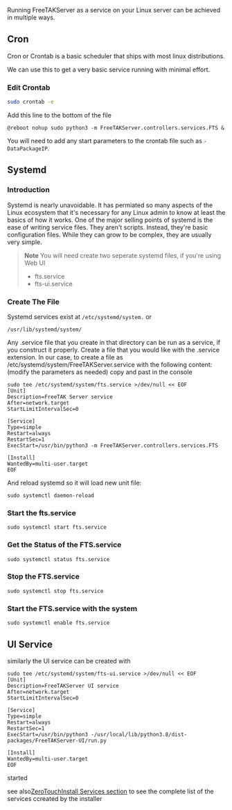 Running FreeTAKServer as a service on your Linux server can be achieved in multiple ways.

## Cron
Cron or Crontab is a basic scheduler that ships with most linux distributions.

We can use this to get a very basic service running with minimal effort.

### Edit Crontab
```bash
sudo crontab -e
```

Add this line to the bottom of the file

```
@reboot nohup sudo python3 -m FreeTAKServer.controllers.services.FTS &
```

You will need to add any start parameters to the crontab file such as `-DataPackageIP`.

## Systemd

### Introduction
Systemd is nearly unavoidable. It has permiated so many aspects of the Linux ecosystem that it's necessary for any Linux admin to know at least the basics of how it works. 
One of the major selling points of systemd is the ease of writing service files. 
They aren't scripts. Instead, they're basic configuration files. While they can grow to be complex, they are usually very simple.

>**Note**
> You will need create two seperate systemd files, if you're using Web UI
> - fts.service
> - fts-ui.service


### Create The File
Systemd services exist at 
```/etc/systemd/system.```
or
```
/usr/lib/systemd/system/
```
Any .service file that you create in that directory can be run as a service, if you construct it properly. 
Create a file that you would like with the .service extension. 
In our case, to create a file as /etc/systemd/system/FreeTAKServer.service with the following content:
(modify the parameters as needed)
copy and past in the console

```
sudo tee /etc/systemd/system/fts.service >/dev/null << EOF
[Unit]
Description=FreeTAK Server service
After=network.target
StartLimitIntervalSec=0

[Service]
Type=simple
Restart=always
RestartSec=1
ExecStart=/usr/bin/python3 -m FreeTAKServer.controllers.services.FTS

[Install]
WantedBy=multi-user.target
EOF
```

And reload systemd so it will load new unit file:
```
sudo systemctl daemon-reload
```

### Start the fts.service
```
sudo systemctl start fts.service
```

### Get the Status of the FTS.service
```
sudo systemctl status fts.service
```

### Stop the FTS.service
```
sudo systemctl stop fts.service
```

### Start the FTS.service with the system
```
sudo systemctl enable fts.service
```

## UI Service
similarly the UI service can be created with 
```
sudo tee /etc/systemd/system/fts-ui.service >/dev/null << EOF
[Unit]
Description=FreeTAKServer UI service
After=network.target
StartLimitIntervalSec=0

[Service]
Type=simple
Restart=always
RestartSec=1
ExecStart=/usr/bin/python3 -/usr/local/lib/python3.8/dist-packages/FreeTAKServer-UI/run.py

[Install]
WantedBy=multi-user.target
EOF
```


started 

see also[ZeroTouchInstall Services section](https://freetakteam.github.io/FreeTAKServer-User-Docs/Installation/Ansible/ZeroTouchInstall/) to see the complete list of the services ccreated by the installer
